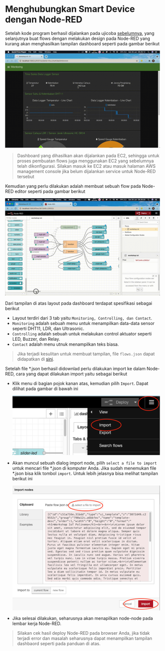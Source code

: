 # Menghubungkan Smart Device dengan Node-RED

Setelah kode program berhasil dijalankan pada ujicoba [sebelumnya](pengembangan-aplikasi-publisher-subscriber-pada-smart-device-mcu.md), 
yang selanjutnya buat flows dengan melakukan design pada Node-RED yang kurang akan menghasilkan tampilan dashboard 
seperti pada gambar berikut

![](../images/workshop.gif)

> Dashboard yang dihasilkan akan dijalankan pada EC2, sehingga untuk proses pembuatan flows juga menggunakan EC2 yang sebelumnya
> telah dikonfigurasi. Silakan masuk ke EC2 atau masuk halaman AWS management console jika belum dijalankan service untuk 
> Node-RED tersebut

Kemudian yang perlu dilakukan adalah membuat sebuah flow pada Node-RED editor seperti pada gambar berikut

![](../images/workshop2.gif)

Dari tampilan di atas layout pada dashboard terdapat spesifikasi sebagai berikut
+ Layout terdiri dari 3 tab yaitu `Monitoring, Controlling, dan Contact`.
+ `Monitoring` adalah sebuah menu untuk menampilkan data-data sensor seperti DHT11, LDR, dan Ultrasonic.
+ `Controlling` adalah sebuah untuk melakukan control aktuator seperti LED, Buzzer, dan Relay.
+ `Contact` adalah menu utnuk menampilkan teks biasa.

> Jika terjadi kesulitan untuk membuat tampilan, file `flows.json` dapat didapatkan di [sini](../images/flows.json).

Setelah file *.json berhasil didownlad perlu dilakukan import ke dalam Node-RED, cara yang dapat dilakukan import yaitu
sebagai berikut
+ Klik menu di bagian pojok kanan atas, kemudian pilih `Import`. Dapat dilihat pada gambar di bawah ini

  ![Proses import](../images/01.png)

+ Akan muncul sebuah dialog import node, pilih `select a file to import` untuk mencari file *.json di komputer Anda. 
  Jika sudah menemukan file *.json bisa klik tombol `import`. Untuk lebih jelasnya bisa melihat tampilan berikut ini
  
  ![Browser file](../images/02.png)

+ Jika selesai dilakukan, seharusnya akan menapilkan node-node pada lembar kerja Node-RED. 

> Silakan cek hasil deploy Node-RED pada browser Anda, jika tidak terjadi error dan masalah seharusnya dapat menampilkan
> tampilan dashbaord seperti pada panduan di atas.
